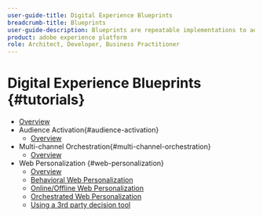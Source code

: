 ```yaml
---
user-guide-title: Digital Experience Blueprints
breadcrumb-title: Blueprints
user-guide-description: Blueprints are repeatable implementations to address established business problems and contain architecture diagrams, technical considerations, and relevant documentation links.
product: adobe experience platform
role: Architect, Developer, Business Practitioner
---
```

# Digital Experience Blueprints {#tutorials}

+ [Overview](/help/blueprints/overview.md)
+ Audience Activation{#audience-activation}
  + [Overview](/help/blueprints/audience-activation/overview.md)
+ Multi-channel Orchestration{#multi-channel-orchestration}
  + [Overview](/help/blueprints/multi-channel-orchestration/overview.md)
+ Web Personalization {#web-personalization}
  + [Overview](/help/blueprints/web-personalization/overview.md)
  + [Behavioral Web Personalization](/help/blueprints/web-personalization/behavioral.md)
  + [Online/Offline Web Personalization](/help/blueprints/web-personalization/online-offline.md)
  + [Orchestrated Web Personalization](/help/blueprints/web-personalization/orchestrated.md)
  + [Using a 3rd party decision tool](/help/blueprints/web-personalization/third-party-decision-tool.md)